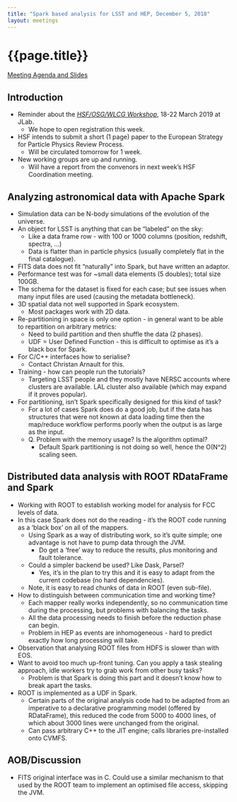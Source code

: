 ```yaml
---
title: "Spark based analysis for LSST and HEP, December 5, 2018"
layout: meetings
---
```


# {{page.title}}

[Meeting Agenda and Slides](https://indico.cern.ch/event/754811/)

Introduction
------------
-   Reminder about the [*HSF/OSG/WLCG
    Workshop*](https://indico.cern.ch/event/759388/), 18-22 March 2019
    at JLab.
    -   We hope to open registration this week.
-   HSF intends to submit a short (1 page) paper to the European
    Strategy for Particle Physics Review Process.
    -   Will be circulated tomorrow for 1 week.
-   New working groups are up and running.
    -   Will have a report from the convenors in next week’s HSF
        Coordination meeting.

Analyzing astronomical data with Apache Spark
---------------------------------------------
-   Simulation data can be N-body simulations of the evolution of the
    universe.
-   An object for LSST is anything that can be “labeled” on the sky:
    -   Like a data frame row - with 100 or 1000 columns (position,
        redshift, spectra, …)
    -   Data is flatter than in particle physics (usually completely
        flat in the final catalogue).
-   FITS data does not fit “naturally” into Spark, but have written an adaptor.
-   Performance test was for \~small data elements (5 doubles); total
    size 100GB.
-   The schema for the dataset is fixed for each case; but see issues when
    many input files are used (causing the metadata bottleneck).
-   3D spatial data not well supported in Spark ecosystem.
    -   Most packages work with 2D data.
-   Re-partitioning in space is only one option - in general want to be
    able to repartition on arbitrary metrics:
    -   Need to build partition and then shuffle the data (2 phases).
    -   UDF = User Defined Function - this is difficult to optimise as
        it’s a black box for Spark.
-   For C/C++ interfaces how to serialise?
    -   Contact Christan Arnault for this.
-   Training - how can people run the tutorials?
    -   Targeting LSST people and they mostly have NERSC accounts where
        clusters are available. LAL cluster also available (which may
        expand if it proves popular).
-   For partitioning, isn’t Spark specifically designed for this kind of
    task?
    -   For a lot of cases Spark does do a good job, but if the data has
        structures that were not known at data loading time then the
        map/reduce workflow performs poorly when the output is as
        large as the input.
    -   Q. Problem with the memory usage? Is the algorithm optimal?
        - Default Spark partitioning is not doing so well, hence
          the O(N^2) scaling seen.

Distributed data analysis with ROOT RDataFrame and Spark
--------------------------------------------------------
-   Working with ROOT to establish working model for analysis for FCC
    levels of data.
-   In this case Spark does not do the reading - it’s the ROOT code
    running as a ‘black box’ on all of the mappers.
    -   Using Spark as a way of distributing work, so it’s quite simple;
        one advantage is not have to pump data through the JVM.
        -   Do get a ‘free’ way to reduce the results, plus monitoring
            and fault tolerance.
    -   Could a simpler backend be used? Like Dask, Parsel?
        -   Yes, it’s in the plan to try this and it is easy to adapt
             from the current codebase (no hard dependencies).
    -   Note, it is easy to read chunks of data in ROOT (even sub-file).
-   How to distinguish between communication time and working time?
    -   Each mapper really works independently, so no communication time
        during the processing, but problems with
        balancing the tasks.
    -   All the data processing needs to finish before the reduction
        phase can begin.
    -   Problem in HEP as events are inhomogeneous - hard to predict
        exactly how long processing will take.
-   Observation that analysing ROOT files from HDFS is slower than with
    EOS.
-   Want to avoid too much up-front tuning. Can you apply a task
    stealing approach, idle workers try to grab work from other busy
    tasks?
    -   Problem is that Spark is doing this part and it doesn’t know how
        to break apart the tasks.
-   ROOT is implemented as a UDF in Spark.
    -   Certain parts of the original analysis code had to be adapted from an
        imperative to a declarative programming model (offered by RDataFrame),
        this reduced the code from 5000 to 4000 lines, of which about 3000
        lines were unchanged from the original.
    -   Can pass arbitrary C++ to the JIT engine; calls libraries
        pre-installed onto CVMFS.

AOB/Discussion
--------------
-   FITS original interface was in C. Could use a similar mechanism to
    that used by the ROOT team to implement an optimised file access,
    skipping the JVM.

